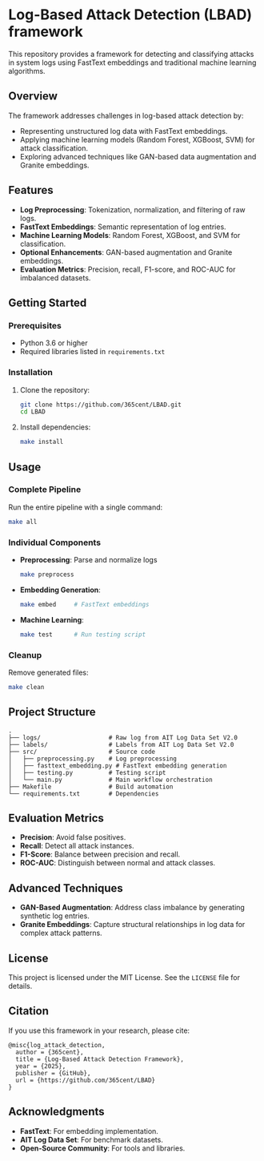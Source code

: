 # Log-Based Attack Detection (LBAD) framework

This repository provides a framework for detecting and classifying attacks in system logs using FastText embeddings and traditional machine learning algorithms.

## Overview

The framework addresses challenges in log-based attack detection by:
- Representing unstructured log data with FastText embeddings.
- Applying machine learning models (Random Forest, XGBoost, SVM) for attack classification.
- Exploring advanced techniques like GAN-based data augmentation and Granite embeddings.

## Features

- **Log Preprocessing**: Tokenization, normalization, and filtering of raw logs.
- **FastText Embeddings**: Semantic representation of log entries.
- **Machine Learning Models**: Random Forest, XGBoost, and SVM for classification.
- **Optional Enhancements**: GAN-based augmentation and Granite embeddings.
- **Evaluation Metrics**: Precision, recall, F1-score, and ROC-AUC for imbalanced datasets.

## Getting Started

### Prerequisites

- Python 3.6 or higher
- Required libraries listed in `requirements.txt`

### Installation

1. Clone the repository:
   ```bash
   git clone https://github.com/365cent/LBAD.git
   cd LBAD
   ```

2. Install dependencies:
   ```bash
   make install
   ```

## Usage

### Complete Pipeline

Run the entire pipeline with a single command:
```bash
make all
```

### Individual Components

- **Preprocessing**: Parse and normalize logs
  ```bash
  make preprocess
  ```

- **Embedding Generation**:
  ```bash
  make embed     # FastText embeddings
  ```

- **Machine Learning**:
  ```bash
  make test      # Run testing script
  ```

### Cleanup

Remove generated files:
```bash
make clean
```

## Project Structure

```
.
├── logs/                   # Raw log from AIT Log Data Set V2.0
├── labels/                 # Labels from AIT Log Data Set V2.0
├── src/                    # Source code
│   ├── preprocessing.py    # Log preprocessing
│   ├── fasttext_embedding.py # FastText embedding generation
│   ├── testing.py          # Testing script
│   └── main.py             # Main workflow orchestration
├── Makefile                # Build automation
└── requirements.txt        # Dependencies
```

## Evaluation Metrics

- **Precision**: Avoid false positives.
- **Recall**: Detect all attack instances.
- **F1-Score**: Balance between precision and recall.
- **ROC-AUC**: Distinguish between normal and attack classes.

## Advanced Techniques

- **GAN-Based Augmentation**: Address class imbalance by generating synthetic log entries.
- **Granite Embeddings**: Capture structural relationships in log data for complex attack patterns.

## License

This project is licensed under the MIT License. See the `LICENSE` file for details.

## Citation

If you use this framework in your research, please cite:
```
@misc{log_attack_detection,
  author = {365cent},
  title = {Log-Based Attack Detection Framework},
  year = {2025},
  publisher = {GitHub},
  url = {https://github.com/365cent/LBAD}
}
```

## Acknowledgments

- **FastText**: For embedding implementation.
- **AIT Log Data Set**: For benchmark datasets.
- **Open-Source Community**: For tools and libraries.
